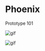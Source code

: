 # Phoenix
Prototype 101

![gif](https://s8.gifyu.com/images/ezgif-4-4386922aa42a.gif)

![gif](https://s8.gifyu.com/images/ezgif-4-fc105c25e391.gif)
